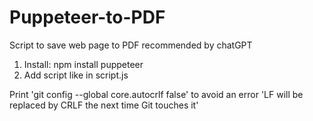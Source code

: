 # Puppeteer-to-PDF
Script to save web page to PDF recommended by chatGPT

1. Install: npm install puppeteer
2. Add script like in script.js

Print 'git config --global core.autocrlf false' to avoid an error
'LF will be replaced by CRLF the next time Git touches it'
